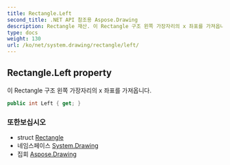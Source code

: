 ```yaml
---
title: Rectangle.Left
second_title: .NET API 참조용 Aspose.Drawing
description: Rectangle 재산. 이 Rectangle 구조 왼쪽 가장자리의 x 좌표를 가져옵니다.
type: docs
weight: 130
url: /ko/net/system.drawing/rectangle/left/
---
```

## Rectangle.Left property

이 Rectangle 구조 왼쪽 가장자리의 x 좌표를 가져옵니다.

```csharp
public int Left { get; }
```

### 또한보십시오

* struct [Rectangle](../)
* 네임스페이스 [System.Drawing](../../rectangle/)
* 집회 [Aspose.Drawing](../../../)


